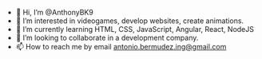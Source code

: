 - 👋 Hi, I’m @AnthonyBK9
- 👀 I’m interested in videogames, develop websites, create animations.
- 🌱 I’m currently learning HTML, CSS, JavaScript, Angular, React, NodeJS
- 💞️ I’m looking to collaborate in a development company.
- 📫 How to reach me by email antonio.bermudez.ing@gmail.com

<!---
AnthonyBK9/AnthonyBK9 is a ✨ special ✨ repository because its `README.md` (this file) appears on your GitHub profile.
You can click the Preview link to take a look at your changes.
--->
